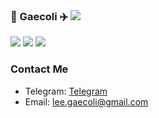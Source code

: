 ### 👋 Gaecoli ✈️ ![](https://views.whatilearened.today/views/github/gaecoli/gaecoli.svg)

![](https://github-readme-stats.vercel.app/api?username=gaecoli&show_icons=true&line_height=21&show_icons=true&theme=vue&hide_border=true)
![](https://github-readme-stats.vercel.app/api/top-langs/?username=gaecoli&show_icons=true&layout=compact&theme=vue&hide_border=true&hide=html,css)
![](https://github-readme-stats-gray-kappa.vercel.app/api?username=gaecoli&count_private=true&show_icons=true)

### Contact Me
- Telegram: [Telegram](https://t.me/guyulee)
- Email: lee.gaecoli@gmail.com
